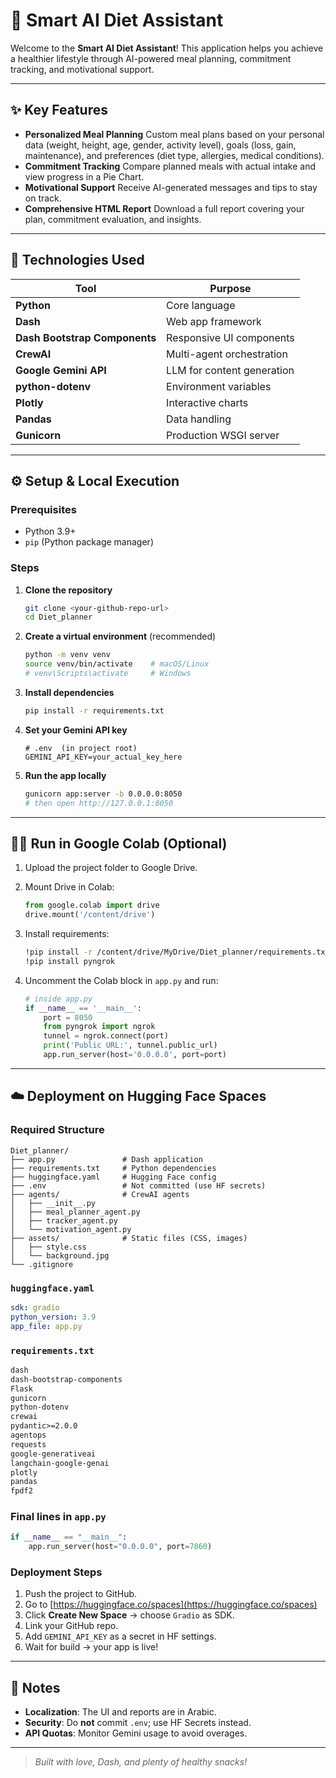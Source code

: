 # 🥗 Smart AI Diet Assistant

Welcome to the **Smart AI Diet Assistant**!
This application helps you achieve a healthier lifestyle through AI-powered meal planning, commitment tracking, and motivational support.

---

## ✨ Key Features

* **Personalized Meal Planning**
  Custom meal plans based on your personal data (weight, height, age, gender, activity level), goals (loss, gain, maintenance), and preferences (diet type, allergies, medical conditions).
* **Commitment Tracking**
  Compare planned meals with actual intake and view progress in a Pie Chart.
* **Motivational Support**
  Receive AI-generated messages and tips to stay on track.
* **Comprehensive HTML Report**
  Download a full report covering your plan, commitment evaluation, and insights.

---

## 🚀 Technologies Used

| Tool                          | Purpose                    |
| ----------------------------- | -------------------------- |
| **Python**                    | Core language              |
| **Dash**                      | Web app framework          |
| **Dash Bootstrap Components** | Responsive UI components   |
| **CrewAI**                    | Multi-agent orchestration  |
| **Google Gemini API**         | LLM for content generation |
| **python-dotenv**             | Environment variables      |
| **Plotly**                    | Interactive charts         |
| **Pandas**                    | Data handling              |
| **Gunicorn**                  | Production WSGI server     |

---

## ⚙️ Setup & Local Execution

### Prerequisites

* Python 3.9+
* `pip` (Python package manager)

### Steps

1. **Clone the repository**

   ```bash
   git clone <your-github-repo-url>
   cd Diet_planner
   ```
2. **Create a virtual environment** (recommended)

   ```bash
   python -m venv venv
   source venv/bin/activate    # macOS/Linux
   # venv\Scripts\activate     # Windows
   ```
3. **Install dependencies**

   ```bash
   pip install -r requirements.txt
   ```
4. **Set your Gemini API key**

   ```env
   # .env  (in project root)
   GEMINI_API_KEY=your_actual_key_here
   ```
5. **Run the app locally**

   ```bash
   gunicorn app:server -b 0.0.0.0:8050
   # then open http://127.0.0.1:8050
   ```

---

## 👩‍💻 Run in Google Colab (Optional)

1. Upload the project folder to Google Drive.
2. Mount Drive in Colab:

   ```python
   from google.colab import drive
   drive.mount('/content/drive')
   ```
3. Install requirements:

   ```bash
   !pip install -r /content/drive/MyDrive/Diet_planner/requirements.txt
   !pip install pyngrok
   ```
4. Uncomment the Colab block in `app.py` and run:

   ```python
   # inside app.py
   if __name__ == '__main__':
       port = 8050
       from pyngrok import ngrok
       tunnel = ngrok.connect(port)
       print('Public URL:', tunnel.public_url)
       app.run_server(host='0.0.0.0', port=port)
   ```

---

## ☁️ Deployment on Hugging Face Spaces

### Required Structure

```text
Diet_planner/
├── app.py               # Dash application
├── requirements.txt     # Python dependencies
├── huggingface.yaml     # Hugging Face config
├── .env                 # Not committed (use HF secrets)
├── agents/              # CrewAI agents
│   ├── __init__.py
│   ├── meal_planner_agent.py
│   ├── tracker_agent.py
│   └── motivation_agent.py
├── assets/              # Static files (CSS, images)
│   ├── style.css
│   └── background.jpg
└── .gitignore
```

### `huggingface.yaml`

```yaml
sdk: gradio
python_version: 3.9
app_file: app.py
```

### `requirements.txt`

```txt
dash
dash-bootstrap-components
Flask
gunicorn
python-dotenv
crewai
pydantic>=2.0.0
agentops
requests
google-generativeai
langchain-google-genai
plotly
pandas
fpdf2
```

### Final lines in `app.py`

```python
if __name__ == "__main__":
    app.run_server(host="0.0.0.0", port=7860)
```

### Deployment Steps

1. Push the project to GitHub.
2. Go to [https://huggingface.co/spaces](https://huggingface.co/spaces)
3. Click **Create New Space** → choose `Gradio` as SDK.
4. Link your GitHub repo.
5. Add `GEMINI_API_KEY` as a secret in HF settings.
6. Wait for build → your app is live!

---

## 📝 Notes

* **Localization**: The UI and reports are in Arabic.
* **Security**: Do **not** commit `.env`; use HF Secrets instead.
* **API Quotas**: Monitor Gemini usage to avoid overages.

---

> *Built with love, Dash, and plenty of healthy snacks!*
